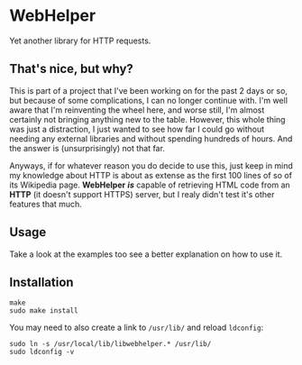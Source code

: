 # WebHelper

Yet another library for HTTP requests.

## That's nice, but why?

This is part of a project that I've been working on for the past 2 days or so, but because of some complications, I can no longer continue with. I'm well aware that I'm reinventing the wheel here, and worse still, I'm almost certainly not bringing anything new to the table. However, this whole thing was just a distraction, I just wanted to see how far I could go without needing any external libraries and without spending hundreds of hours. And the answer is (unsurprisingly) not that far.

Anyways, if for whatever reason you do decide to use this, just keep in mind my knowledge about HTTP is about as extense as the first 100 lines of so of its Wikipedia page. **WebHelper** ***is*** capable of retrieving HTML code from an **HTTP** (it doesn't support HTTPS) server, but I realy didn't test it's other features that much.

## Usage

Take a look at the examples too see a better explanation on how to use it.

## Installation

```
make
sudo make install
```

You may need to also create a link to `/usr/lib/` and reload `ldconfig`:

```
sudo ln -s /usr/local/lib/libwebhelper.* /usr/lib/
sudo ldconfig -v
```